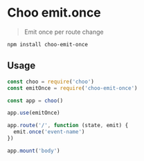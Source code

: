 # Choo emit.once
> Emit once per route change

```
npm install choo-emit-once
```

## Usage
```javascript
const choo = require('choo')
const emitOnce = require('choo-emit-once')

const app = choo()

app.use(emitOnce)

app.route('/', function (state, emit) {
  emit.once('event-name')
})

app.mount('body')
```
